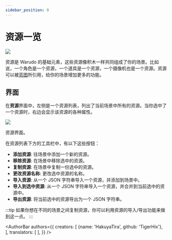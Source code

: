 ```yaml
---
sidebar_position: 0
---
```


# 资源一览

![](/doc-img/assets-cover.jpg)

资源是 Warudo 的基础元素，这些资源像积木一样共同组成了你的场景。比如说，一个角色是一个资源，一个道具是一个资源，一个摄像机也是一个资源。资源可以被[蓝图](../blueprints/overview)所引用，给你的场景增加更多的功能。

## 界面

在**资源**界面中，左侧是一个资源列表，列出了当前场景中所有的资源。当你选中了一个资源时，右边会显示该资源的各种属性。

![](/doc-img/en-assets-1.png)
<p class="img-desc">资源界面。</p>

在资源列表下方的工具栏中，有以下这些按钮：

* **添加资源**: 往场景中添加一个新的资源。
* **移除资源**: 在场景中移除选中的资源。
* **复制资源**: 在场景中复制一份选中的资源。
* **更改资源名称**: 更改选中资源的名称。
* **导入资源**: 从一个 JSON 字符串导入一个资源，并添加到场景中。
* **导入到选中资源**: 从一个 JSON 字符串导入一个资源，并合并到当前选中的资源中。
* **导出资源**: 将当前选中的资源导出为一个 JSON 字符串。

:::tip
如果你想在不同的场景之间复制资源，你可以利用资源的导入/导出功能来做到这一点。
:::

<AuthorBar authors={{
  creators: [
    {name: 'HakuyaTira', github: 'TigerHix'},
  ],
  translators: [
  ],
}} />
